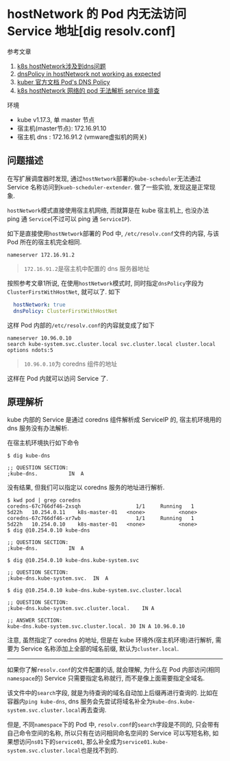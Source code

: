 # hostNetwork 的 Pod 内无法访问 Service 地址[dig resolv.conf]

参考文章

1. [k8s hostNetwork涉及到dns问题](https://linuxeye.com/470.html)
2. [dnsPolicy in hostNetwork not working as expected](https://github.com/kubernetes/kubernetes/issues/87852)
3. [kuber 官方文档 Pod's DNS Policy](https://kubernetes.io/docs/concepts/services-networking/dns-pod-service/#pod-s-dns-policy)
4. [k8s hostNetwork 网络的 pod 无法解析 service 排查](https://blog.csdn.net/a8138/article/details/121184631)

环境

- kube v1.17.3, 单 master 节点
- 宿主机(master节点): 172.16.91.10
- 宿主机 dns : 172.16.91.2 (vmware虚拟机的网关)

## 问题描述

在写扩展调度器时发现, 通过`hostNetwork`部署的`kube-scheduler`无法通过 Service 名称访问到`kueb-scheduler-extender`. 做了一些实验, 发现这是正常现象.

`hostNetwork`模式直接使用宿主机网络, 而就算是在 kube 宿主机上, 也没办法 ping 通 `Service`(不过可以 ping 通 `ServiceIP`).

如下是直接使用`hostNetwork`部署的 Pod 中, `/etc/resolv.conf`文件的内容, 与该 Pod 所在的宿主机完全相同.

```
nameserver 172.16.91.2
```

> `172.16.91.2`是宿主机中配置的 dns 服务器地址

按照参考文章1所说, 在使用`hostNetwork`模式时, 同时指定`dnsPolicy`字段为`ClusterFirstWithHostNet`, 就可以了. 如下

```yaml
  hostNetwork: true
  dnsPolicy: ClusterFirstWithHostNet
```

这样 Pod 内部的`/etc/resolv.conf`的内容就变成了如下

```
nameserver 10.96.0.10
search kube-system.svc.cluster.local svc.cluster.local cluster.local
options ndots:5
```

> `10.96.0.10`为 coredns 组件的地址

这样在 Pod 内就可以访问 Service 了.

## 原理解析

kube 内部的 Service 是通过 coredns 组件解析成 ServiceIP 的, 宿主机环境用的 dns 服务没有办法解析. 

在宿主机环境执行如下命令

```log
$ dig kube-dns

;; QUESTION SECTION:
;kube-dns.			IN	A
```

没有结果, 但我们可以指定以 coredns 服务的地址进行解析.

```log
$ kwd pod | grep coredns
coredns-67c766df46-2xsqh                  1/1     Running   1          5d22h   10.254.0.11    k8s-master-01   <none>           <none>
coredns-67c766df46-xr7wb                  1/1     Running   1          5d22h   10.254.0.10    k8s-master-01   <none>           <none>
$ dig @10.254.0.10 kube-dns

;; QUESTION SECTION:
;kube-dns.			IN	A

$ dig @10.254.0.10 kube-dns.kube-system.svc

;; QUESTION SECTION:
;kube-dns.kube-system.svc.	IN	A

$ dig @10.254.0.10 kube-dns.kube-system.svc.cluster.local

;; QUESTION SECTION:
;kube-dns.kube-system.svc.cluster.local.	IN A

;; ANSWER SECTION:
kube-dns.kube-system.svc.cluster.local.	30 IN A	10.96.0.10
```

注意, 虽然指定了 coredns 的地址, 但是在 kube 环境外(宿主机环境)进行解析, 需要为 Service 名称添加上全部的域名前缀, 默认为`cluster.local`.

------

如果你了解`resolv.conf`的文件配置的话, 就会理解, 为什么在 Pod 内部访问(相同`namespace`的) Service 只需要指定名称就行, 而不是像上面需要指定全域名.

该文件中的`search`字段, 就是为待查询的域名自动加上后缀再进行查询的. 比如在容器内`ping kube-dns`, dns 服务会先尝试将域名补全为`kube-dns.kube-system.svc.cluster.local`再去查询.

但是, 不同`namespace`下的 Pod 中, `resolv.conf`的`search`字段是不同的, 只会带有自己命令空间的名称, 所以只有在访问相同命名空间的 Service 可以写短名称, 如果想访问`ns01`下的`service01`, 那么补全成为`service01.kube-system.svc.cluster.local`也是找不到的.
